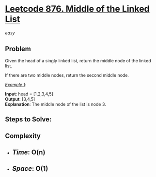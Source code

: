 # [Leetcode 876. Middle of the Linked List][Link]

###### easy

## Problem
Given the head of a singly linked list, return the middle node of the linked list.

If there are two middle nodes, return the second middle node.

<ins>_Example 1_</ins>:

**Input**: head = [1,2,3,4,5]\
**Output**: [3,4,5]\
**Explanation**: The middle node of the list is node 3.

## Steps to Solve:



## Complexity

- *Time*: __O(n)__
  - 
- *Space*: __O(1)__
  - 


    







[Link]: https://leetcode.com/problems/middle-of-the-linked-list/description/
